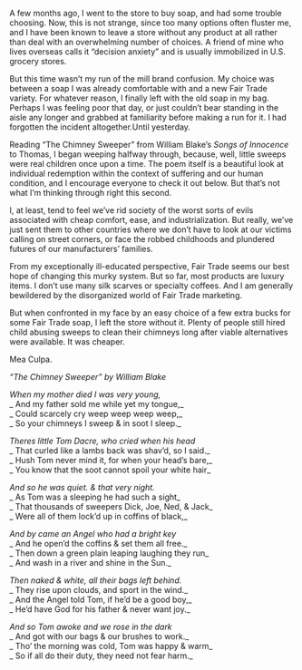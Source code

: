 A few months ago, I went to the store to buy soap, and had some trouble choosing. Now, this is not strange, since too many options often fluster me, and I have been known to leave a store without any product at all rather than deal with an overwhelming number of choices. A friend of mine who lives overseas calls it “decision anxiety” and is usually immobilized in U.S. grocery stores.

But this time wasn’t my run of the mill brand confusion. My choice was between a soap I was already comfortable with and a new Fair Trade variety. For whatever reason, I finally left with the old soap in my bag. Perhaps I was feeling poor that day, or just couldn’t bear standing in the aisle any longer and grabbed at familiarity before making a run for it. I had forgotten the incident altogether.Until yesterday.

Reading “The Chimney Sweeper” from William Blake’s _Songs of Innocence_ to Thomas, I began weeping halfway through, because, well, little sweeps were real children once upon a time. The poem itself is a beautiful look at individual redemption within the context of suffering and our human condition, and I encourage everyone to check it out below. But that’s not what I’m thinking through right this second.

I, at least, tend to feel we’ve rid society of the worst sorts of evils associated with cheap comfort, ease, and industrialization. But really, we’ve just sent them to other countries where we don’t have to look at our victims calling on street corners, or face the robbed childhoods and plundered futures of our manufacturers’ families.

From my exceptionally ill-educated perspective, Fair Trade seems our best hope of changing this murky system. But so far, most products are luxury items. I don’t use many silk scarves or specialty coffees. And I am generally bewildered by the disorganized world of Fair Trade marketing.

But when confronted in my face by an easy choice of a few extra bucks for some Fair Trade soap, I left the store without it. Plenty of people still hired child abusing sweeps to clean their chimneys long after viable alternatives were available. It was cheaper.

Mea Culpa.

_“The Chimney Sweeper” by William Blake_

_When my mother died I was very young,_  
_ And my father sold me while yet my tongue,_  
_ Could scarcely cry weep weep weep weep,_  
_ So your chimneys I sweep &amp; in soot I sleep._

_Theres little Tom Dacre, who cried when his head_  
_ That curled like a lambs back was shav’d, so I said._  
_ Hush Tom never mind it, for when your head’s bare,_  
_ You know that the soot cannot spoil your white hair_

_And so he was quiet. &amp; that very night._  
_ As Tom was a sleeping he had such a sight_  
_ That thousands of sweepers Dick, Joe, Ned, &amp; Jack_  
_ Were all of them lock’d up in coffins of black,_

_And by came an Angel who had a bright key_  
_ And he open’d the coffins &amp; set them all free._  
_ Then down a green plain leaping laughing they run_  
_ And wash in a river and shine in the Sun._

_Then naked &amp; white, all their bags left behind._  
_ They rise upon clouds, and sport in the wind._  
_ And the Angel told Tom, if he’d be a good boy,_  
_ He’d have God for his father &amp; never want joy._

_And so Tom awoke and we rose in the dark_  
_ And got with our bags &amp; our brushes to work._  
_ Tho’ the morning was cold, Tom was happy &amp; warm_  
_ So if all do their duty, they need not fear harm._